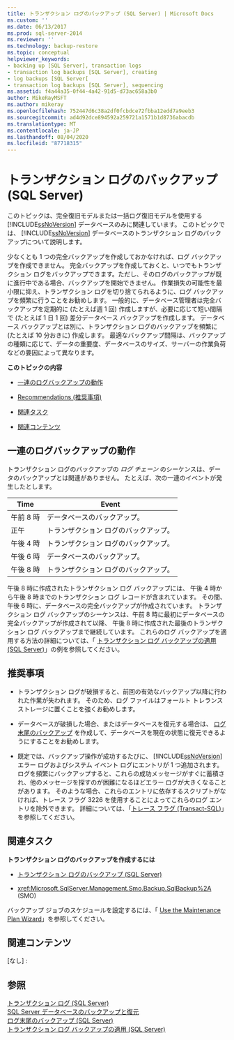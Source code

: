 ```yaml
---
title: トランザクション ログのバックアップ (SQL Server) | Microsoft Docs
ms.custom: ''
ms.date: 06/13/2017
ms.prod: sql-server-2014
ms.reviewer: ''
ms.technology: backup-restore
ms.topic: conceptual
helpviewer_keywords:
- backing up [SQL Server], transaction logs
- transaction log backups [SQL Server], creating
- log backups [SQL Server[
- transaction log backups [SQL Server], sequencing
ms.assetid: f4a44a35-0f44-4a42-91d5-d73ac658a3b0
author: MikeRayMSFT
ms.author: mikeray
ms.openlocfilehash: 752447d6c38a2df0fcbdce72fbba12edd7a9eeb3
ms.sourcegitcommit: ad4d92dce894592a259721a1571b1d8736abacdb
ms.translationtype: MT
ms.contentlocale: ja-JP
ms.lasthandoff: 08/04/2020
ms.locfileid: "87718315"
---
```

# <a name="transaction-log-backups-sql-server"></a>トランザクション ログのバックアップ (SQL Server)
  このトピックは、完全復旧モデルまたは一括ログ復旧モデルを使用する [!INCLUDE[ssNoVersion](../../includes/ssnoversion-md.md)] データベースのみに関連しています。 このトピックでは、 [!INCLUDE[ssNoVersion](../../includes/ssnoversion-md.md)] データベースのトランザクション ログのバックアップについて説明します。  
  
 少なくとも 1 つの完全バックアップを作成しておかなければ、ログ バックアップを作成できません。 完全バックアップを作成しておくと、いつでもトランザクション ログをバックアップできます。ただし、そのログのバックアップが既に進行中である場合、バックアップを開始できません。 作業損失の可能性を最小限に抑え、トランザクション ログを切り捨てられるように、ログ バックアップを頻繁に行うことをお勧めします。 一般的に、データベース管理者は完全バックアップを定期的に (たとえば週 1 回) 作成しますが、必要に応じて短い間隔で (たとえば 1 日 1 回) 差分データベース バックアップを作成します。 データベース バックアップとは別に、トランザクション ログのバックアップを頻繁に (たとえば 10 分おきに) 作成します。 最適なバックアップ間隔は、バックアップの種類に応じて、データの重要度、データベースのサイズ、サーバーの作業負荷などの要因によって異なります。  
  
 **このトピックの内容**  
  
-   [一連のログバックアップの動作](#LogBackupSequence)  
  
-   [Recommendations (推奨事項)](#Recommendations)  
  
-   [関連タスク](#RelatedTasks)  
  
-   [関連コンテンツ](#RelatedContent)  
  
##  <a name="how-a-sequence-of-log-backups-works"></a><a name="LogBackupSequence"></a>一連のログバックアップの動作  
 トランザクション ログのバックアップの *ログ チェーン* のシーケンスは、データのバックアップとは関連がありません。 たとえば、次の一連のイベントが発生したとします。  
  
|Time|Event|  
|----------|-----------|  
|午前 8 時|データベースのバックアップ。|  
|正午|トランザクション ログのバックアップ。|  
|午後 4 時|トランザクション ログのバックアップ。|  
|午後 6 時|データベースのバックアップ。|  
|午後 8 時|トランザクション ログのバックアップ。|  
  
 午後 8 時に作成されたトランザクション ログ バックアップには、 午後 4 時から午後 8 時までのトランザクション ログ レコードが含まれています。 その間、午後 6 時に、データベースの完全バックアップが作成されています。 トランザクション ログ バックアップのシーケンスは、午前 8 時に最初にデータベースの完全バックアップが作成されて以降、 午後 8 時に作成された最後のトランザクション ログ バックアップまで継続しています。 これらのログ バックアップを適用する方法の詳細については、「 [トランザクション ログ バックアップの適用 &#40;SQL Server&#41;](transaction-log-backups-sql-server.md)」の例を参照してください。  
  
##  <a name="recommendations"></a><a name="Recommendations"></a> 推奨事項  
  
-   トランザクション ログが破損すると、前回の有効なバックアップ以降に行われた作業が失われます。 そのため、ログ ファイルはフォールト トレランス ストレージに置くことを強くお勧めします。  
  
-   データベースが破損した場合、またはデータベースを復元する場合は、 [ログ末尾のバックアップ](tail-log-backups-sql-server.md) を作成して、データベースを現在の状態に復元できるようにすることをお勧めします。  
  
-   既定では、バックアップ操作が成功するたびに、 [!INCLUDE[ssNoVersion](../../includes/ssnoversion-md.md)] エラー ログおよびシステム イベント ログにエントリが 1 つ追加されます。 ログを頻繁にバックアップすると、これらの成功メッセージがすぐに蓄積され、他のメッセージを探すのが困難になるほどエラー ログが大きくなることがあります。 そのような場合、これらのエントリに依存するスクリプトがなければ、トレース フラグ 3226 を使用することによってこれらのログ エントリを除外できます。 詳細については、「[トレース フラグ &#40;Transact-SQL&#41;](/sql/t-sql/database-console-commands/dbcc-traceon-trace-flags-transact-sql)」を参照してください。  
  
##  <a name="related-tasks"></a><a name="RelatedTasks"></a> 関連タスク  
 **トランザクション ログのバックアップを作成するには**  
  
-   [トランザクション ログのバックアップ &#40;SQL Server&#41;](back-up-a-transaction-log-sql-server.md)  
  
-   <xref:Microsoft.SqlServer.Management.Smo.Backup.SqlBackup%2A> (SMO)  
  
 バックアップ ジョブのスケジュールを設定するには、「 [Use the Maintenance Plan Wizard](../maintenance-plans/use-the-maintenance-plan-wizard.md)」を参照してください。  
  
##  <a name="related-content"></a><a name="RelatedContent"></a> 関連コンテンツ  
 [なし] :  
  
## <a name="see-also"></a>参照  
 [トランザクション ログ &#40;SQL Server&#41;](../logs/the-transaction-log-sql-server.md)   
 [SQL Server データベースのバックアップと復元](back-up-and-restore-of-sql-server-databases.md)   
 [ログ末尾のバックアップ &#40;SQL Server&#41;](tail-log-backups-sql-server.md)   
 [トランザクション ログ バックアップの適用 &#40;SQL Server&#41;](transaction-log-backups-sql-server.md)  
  
  
